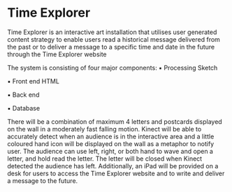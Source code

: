 # Time Explorer
Time Explorer is an interactive art installation that utilises user generated content strategy to enable users read a historical message delivered from the past or to deliver a message to a specific time and date in the future through the Time Explorer website

The system is consisting of four major components:
▪ Processing Sketch

▪ Front end HTML

▪ Back end

▪ Database

There will be a combination of maximum 4 letters and postcards displayed on the wall in a moderately fast falling motion. Kinect will be able to accurately detect when an audience is in the interactive area and a little coloured hand icon will be displayed on the wall as a metaphor to notify user. The audience can use left, right, or both hand to wave and open a letter, and hold read the letter. The letter will be closed when Kinect detected the audience has left. Additionally, an iPad will be provided on a desk for users to access the Time Explorer website and to write and deliver a message to the future.
